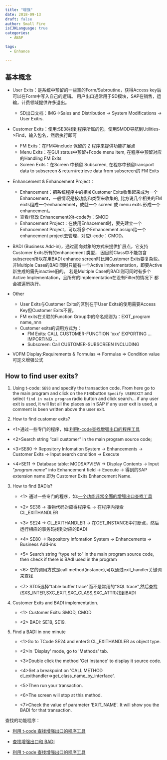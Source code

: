 ```yaml
---
title: "增强"
date: 2018-09-13
draft: false
author: Small Fire
isCJKLanguage: true
categories: 
  - ABAP

tags: 
  - Enhance

---
```


## 基本概念
- User Exits：是系统中预留的一些空的Form/Subroutine，获得Access key后可以在Form中写入自己的逻辑。
  用户出口通常用于SD模块，SAP在销售，运输，计费领域提供许多退出。
  - SD出口文档：IMG->Sales and Distribution -> System Modifications -> User Exitrs.

- Customer Exits：使用:SE38找到程序所属的包，使用SMOD导航到Utilities->Find，输入包名，然后执行即可

  - FM Exits：在FM中include 保留的 Z 程序来提供功能扩展点
  - Menu Exits：在GUI status中预留+Fcode menu item, 在程序中预留对应的Handling FM Exits
  - Screen Exits：在Screen 中预留 Subscreen, 在程序中预留transport data to subscreen & return/retrieve data from subscreen的 FM Exits

- Enhancement & Enhancement Project：
  - Enhancement：把系统程序中的相关Customer Exits收集起来成为一个Enhancement，一般情况是按功能和类型来收集的, 
        比方说几个相关的FM eixts组成一个enhancemnet，或就一个 screen 或 menu exits 形成一个enhancement。
  -  查看/修改 Enhancement的t-code为：SMOD
  - Enhancement Project：在使用Enhacement时，要先建立一个Enhancement Project，可以将多个Enhancement assign给一个enhancement project去管理，对应t-code：CMOD。

- BADI (Business Add-in)，通过面向对象的方式来提供扩展点，它支持Customer Exits所有的enhancement 类型，
  因目前Class中不能包含subscreen所以在用BADI enhance screen时比用Customer Exits要复杂些。
  非Multiple Case的BADI同时只能有一个Active Implementation，即要Active新生成的需先inactive旧的。
  若是Multiple Case的BADI则可同时有多个Active Implementation，且所有的Implementation在没有Filter的情况下
  都会被遍历执行。

- Other
  - User Exits与Customer Exits的区别在于User Exits的使用需要Access Key但Customer Exits不要。
  - FM exits在关联的Function Group中的命名规则为：EXIT_program name_nnn
  - Customer exits的调用方式为：
    - FM Exits: CALL CUSTOMER-FUNCTION 'xxx' EXPORTING ... IMPORTING ...
    - Subscreen: Call CUSTOMER-SUBSCREEN INCLUDING

- VOFM 
  Display:Requirements & Formulas => Formulas => Condition value 可定义增强公式

## How to find user exits?

1. Using t-code: `SE93` and specify the transaction code.
      From here go to the main program and click on the `FIND`button
   `Specify USEREXIT` and select `find in main program` radio button and click search... 
      if any user exit is used, it will list all the places as in SAP if any user exit is used, 
    a comment is been written above the user exit.

2. How to find customer exits?

  - <1>通过一些专门的程序，如:[利用t-code查找增强出口的程序工具](https://www.591sap.com/thread-87-1-1.html)

  - <2>Search string “call customer” in the main program source code;

  - <3>SE80 -> Repository Infomation System -> Enhancements -> Customer Exits -> Input search condition -> Execute

  - <4>SE11 -> Database table: MODSAPVIEW -> Display Contents -> Input "*program name*" into Enhancement field ->
     Execute -> 得到的SAP extension name 即为 Customer Exits Enhancement Name.

3. How to find BADIs?

    - <1> 通过一些专门的程序，如:[一个功能非常全面的增强出口查找工具](https://www.591sap.com/thread-86-1-1.html)

    -  <2> SE38 -> 事物代码对应得程序名 -> 在程序内搜索 CL_EXITHANDLER


    - <3> SE24 -> CL_EXITHANDLER -> 在GET_INSTANCE中打断点，然后运行相应的事务码找到对应的BADI
    
    - <4> SE80 -> Repository Infomation System -> Enhancements -> Business Add-ins
    
    - <5> Search string “type ref to” in the main program source code, then check if there is BAdI used in the program
    
    - <6> 它的调用方式是call method(instance),可以通过exit_handler关键词来查找
    
    - <7> ST05选择"table buffer trace"而不是常用的"SQL trace",然后查找 (SXS_INTER,SXC_EXIT,SXC_CLASS,SXC_ATTR)找到BADI

4. Customer Exits and BADI implementation.

     - <1> Customer Exits: SMOD, CMOD

     - <2> BADI: SE18, SE19.

5. Find a BADI in one minute

     - <1>Go to TCode SE24 and enterG CL_EXITHANDLER as object type.

     - <2>In 'Display' mode, go to 'Methods' tab.

     - <3>Double click the method 'Get Instance' to display it source code.

     - <4>Set a breakpoint on 'CALL METHOD cl_exithandler=>get_class_name_by_interface'.

     - <5>Then run your transaction.

     - <6>The screen will stop at this method.

     - <7>Check the value of parameter 'EXIT_NAME'. It will show you the BADI for that transaction.

查找的功能程序：

- [利用 t-code 查找增强出口的程序工具](https://coldinfire.github.io/2018/ABAPEnhance1/)

- [查找增强出口和 BADI](https://coldinfire.github.io/2018/ABAPEnhance2/)

- [利用 t-code 查找增强出口的程序工具](https://coldinfire.github.io/2018/ABAPEnhance1/)





